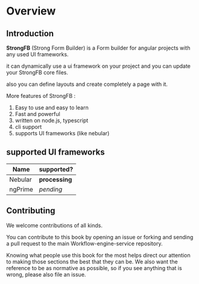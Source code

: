 # Overview

## Introduction
**StrongFB** (Strong Form Builder) is a Form builder for angular projects with any used UI frameworks. 

it can dynamically use a ui framework on your project and you can update your StrongFB core files.

also you can define layouts and create completely a page with it.

More features of StrongFB :

1. Easy to use and easy to learn
2. Fast and powerful
3. written on node.js, typescript
4. cli support
5. supports UI frameworks (like nebular)

## supported UI frameworks

|Name|supported?|
|----|--------|
|Nebular| **processing**|
|ngPrime| *pending*|


## Contributing
We welcome contributions of all kinds.

You can contribute to this book by opening an issue or forking and sending a pull request to the main Workflow-engine-service repository. 

Knowing what people use this book for the most helps direct our attention to making those sections the best that they can be. We also want the reference to be as normative as possible, so if you see anything that is wrong, please also file an issue.